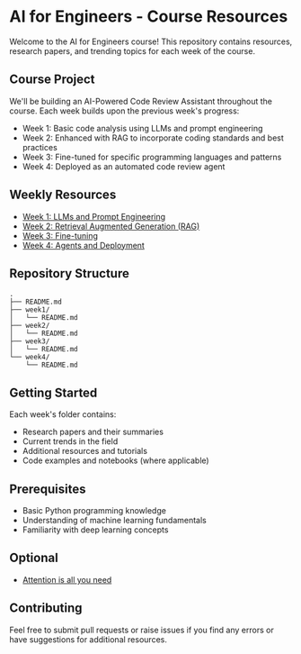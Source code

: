 # AI for Engineers - Course Resources

Welcome to the AI for Engineers course! This repository contains resources, research papers, and trending topics for each week of the course.

## Course Project
We'll be building an AI-Powered Code Review Assistant throughout the course. Each week builds upon the previous week's progress:
- Week 1: Basic code analysis using LLMs and prompt engineering
- Week 2: Enhanced with RAG to incorporate coding standards and best practices
- Week 3: Fine-tuned for specific programming languages and patterns
- Week 4: Deployed as an automated code review agent

## Weekly Resources
- [Week 1: LLMs and Prompt Engineering](./week1/README.md)
- [Week 2: Retrieval Augmented Generation (RAG)](./week2/README.md)
- [Week 3: Fine-tuning](./week3/README.md)
- [Week 4: Agents and Deployment](./week4/README.md)

## Repository Structure
```
.
├── README.md
├── week1/
│   └── README.md
├── week2/
│   └── README.md
├── week3/
│   └── README.md
└── week4/
    └── README.md
```

## Getting Started
Each week's folder contains:
- Research papers and their summaries
- Current trends in the field
- Additional resources and tutorials
- Code examples and notebooks (where applicable)

## Prerequisites
- Basic Python programming knowledge
- Understanding of machine learning fundamentals
- Familiarity with deep learning concepts

## Optional 
- [Attention is all you need](https://arxiv.org/pdf/1706.03762)

## Contributing
Feel free to submit pull requests or raise issues if you find any errors or have suggestions for additional resources.
